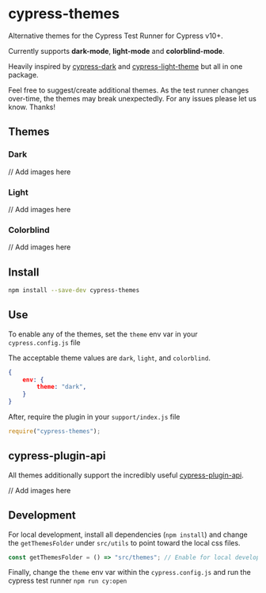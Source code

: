 # cypress-themes

Alternative themes for the Cypress Test Runner for Cypress v10+.

Currently supports **dark-mode**, **light-mode** and **colorblind-mode**.

Heavily inspired by [cypress-dark](https://github.com/bahmutov/cypress-dark) and [cypress-light-theme](https://github.com/marktnoonan/cypress-light-theme) but all in one package.

Feel free to suggest/create additional themes.
As the test runner changes over-time, the themes may break unexpectedly. For any issues please let us know. Thanks!

## Themes

### Dark

// Add images here

### Light

// Add images here

### Colorblind

// Add images here

## Install

```bash
npm install --save-dev cypress-themes
```

## Use

To enable any of the themes, set the `theme` env var in your `cypress.config.js` file

The acceptable theme values are `dark`, `light`, and `colorblind`.

```json
{
    env: {
        theme: "dark",
    }
}
```

After, require the plugin in your `support/index.js` file

```javascript
require("cypress-themes");
```

## cypress-plugin-api

All themes additionally support the incredibly useful [cypress-plugin-api](https://github.com/filiphric/cypress-plugin-api).

// Add images here

## Development

For local development, install all dependencies (`npm install`) and change the `getThemesFolder` under `src/utils` to point toward the local css files.

```javascript
const getThemesFolder = () => "src/themes"; // Enable for local development
```

Finally, change the `theme` env var within the `cypress.config.js` and run the cypress test runner `npm run cy:open`
